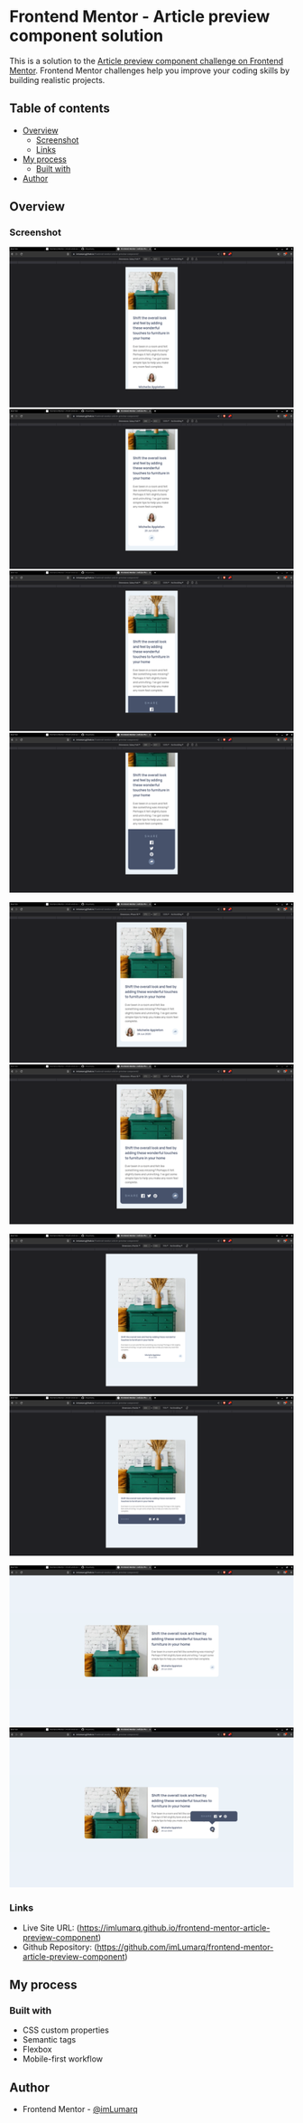 # Frontend Mentor - Article preview component solution

This is a solution to the [Article preview component challenge on Frontend Mentor](https://www.frontendmentor.io/challenges/article-preview-component-dYBN_pYFT). Frontend Mentor challenges help you improve your coding skills by building realistic projects.

## Table of contents

-   [Overview](#overview)
    -   [Screenshot](#screenshot)
    -   [Links](#links)
-   [My process](#my-process)
    -   [Built with](#built-with)
-   [Author](#author)

## Overview

### Screenshot

![samsung galaxy fold part one](./images/screenshots/samsung-galaxy-fold-part-one.png)
![samsung galaxy fold part two](./images/screenshots/samsung-galaxy-fold-part-two.png)
![samsung galaxy fold part one active](./images/screenshots/samsung-galaxy-fold-part-one-active.png)
![samsung galaxy fold part two active](./images/screenshots/samsung-galaxy-fold-part-two-active.png)

![iphone se](./images/screenshots/iphone-se.png)
![iphone se active](./images/screenshots/iphone-se-active.png)

![ipad air](./images/screenshots/ipad-air.png)
![ipad air active](./images/screenshots/ipad-air-active.png)

![desktop](./images/screenshots/desktop.png)
![desktop active](./images/screenshots/desktop-active.png)

### Links

-   Live Site URL: (https://imlumarq.github.io/frontend-mentor-article-preview-component)
-   Github Repository: (https://github.com/imLumarq/frontend-mentor-article-preview-component)

## My process

### Built with

-   CSS custom properties
-   Semantic tags
-   Flexbox
-   Mobile-first workflow

## Author

-   Frontend Mentor - [@imLumarq](https://www.frontendmentor.io/profile/imLumarq)
